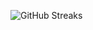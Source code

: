 ![GitHub Streaks](https://github-streaks-mqc9.onrender.com/streak/happilli/image?theme=midnight&cache_bust=1743492074&lang=ja)

